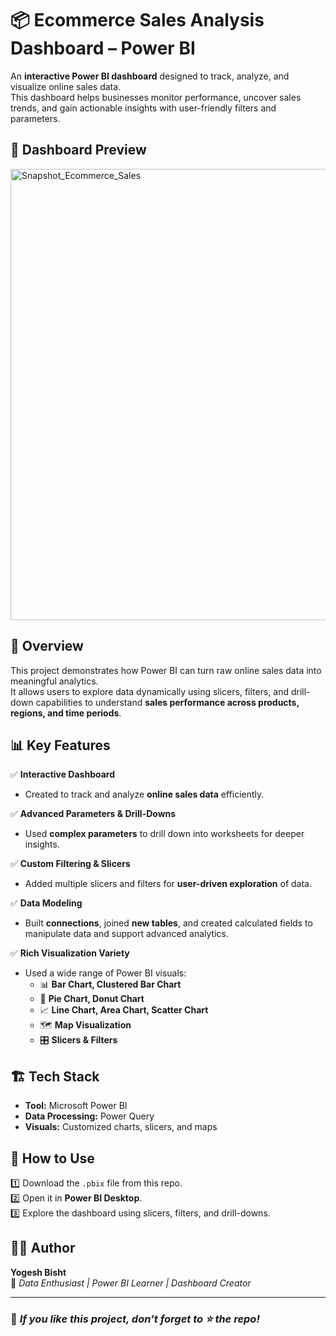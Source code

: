 # 📦 Ecommerce Sales Analysis Dashboard – Power BI  

An **interactive Power BI dashboard** designed to track, analyze, and visualize online sales data.  
This dashboard helps businesses monitor performance, uncover sales trends, and gain actionable insights with user-friendly filters and parameters.

## 📸 Dashboard Preview
<img width="1283" height="722" alt="Snapshot_Ecommerce_Sales" src="https://github.com/user-attachments/assets/74f1d1c3-9634-445f-97a1-fbffac2a736d" />

## 📌 Overview
This project demonstrates how Power BI can turn raw online sales data into meaningful analytics.  
It allows users to explore data dynamically using slicers, filters, and drill-down capabilities to understand **sales performance across products, regions, and time periods**.

## 📊 Key Features

✅ **Interactive Dashboard**
- Created to track and analyze **online sales data** efficiently.  

✅ **Advanced Parameters & Drill-Downs**
- Used **complex parameters** to drill down into worksheets for deeper insights.  

✅ **Custom Filtering & Slicers**
- Added multiple slicers and filters for **user-driven exploration** of data.  

✅ **Data Modeling**
- Built **connections**, joined **new tables**, and created calculated fields to manipulate data and support advanced analytics.  

✅ **Rich Visualization Variety**
- Used a wide range of Power BI visuals:  
  - 📊 **Bar Chart, Clustered Bar Chart**  
  - 🥧 **Pie Chart, Donut Chart**  
  - 📈 **Line Chart, Area Chart, Scatter Chart**  
  - 🗺️ **Map Visualization**  
  - 🎛️ **Slicers & Filters**
    
## 🏗️ Tech Stack

- **Tool:** Microsoft Power BI  
- **Data Processing:** Power Query  
- **Visuals:** Customized charts, slicers, and maps  

## 🚀 How to Use

1️⃣ Download the `.pbix` file from this repo.  
2️⃣ Open it in **Power BI Desktop**.  
3️⃣ Explore the dashboard using slicers, filters, and drill-downs.  

## 👨‍💻 Author

**Yogesh Bisht**  
📌 *Data Enthusiast | Power BI Learner | Dashboard Creator*

---

### 🌟 *If you like this project, don’t forget to ⭐ the repo!*


